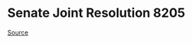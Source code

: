 # Senate Joint Resolution 8205

[Source](http://lawfilesext.leg.wa.gov/biennium/2021-22/Xml/Bills/Senate%20Joint%20Resolutions/8205.xml)